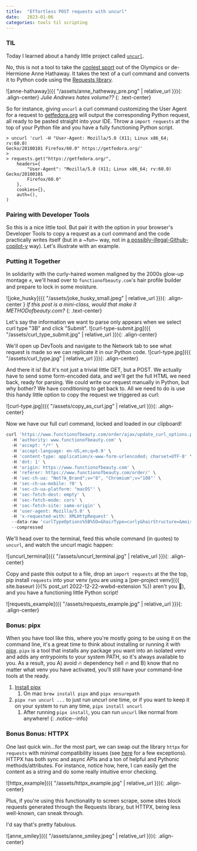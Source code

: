 ```yaml
---
title:  "Effortless POST requests with uncurl"
date:   2023-01-06
categories: tools til scripting
---
```


### TIL

Today I learned about a handy little project called [`uncurl`](https://github.com/spulec/uncurl).
<!-- excerpt-end -->

 No, this is not a tool to take the [coolest sport](https://olympics.com/en/video/edin-makes-a-curling-spin-o-rama-in-sweden-s-last-shot) out of the Olympics or de-Hermione Anne Hathaway. It takes the text of a curl command and converts it to Python code using the [Requests library](https://requests.readthedocs.io/en/latest/).

![anne-hathaway]({{ "/assets/anne_hatheway_pre.png" | relative_url }}){: .align-center}
*Julie Andrews hates volume??*
{: .text-center}

So for instance, giving `uncurl` a curl command customizing the User Agent for a request to [getfedora.org](getfedora.org) will output the corresponding Python request, all ready to be pasted straight into your IDE. Throw a `import requests` at the top of your Python file and you have a fully functioning Python script.

```shell
> uncurl 'curl -H "User-Agent: Mozilla/5.0 (X11; Linux x86_64; rv:60.0) 
Gecko/20100101 Firefox/60.0" https://getfedora.org/'
>
> requests.get("https://getfedora.org/",
    headers={
        "User-Agent": "Mozilla/5.0 (X11; Linux x86_64; rv:60.0) Gecko/20100101 
        Firefox/60.0"
    },
    cookies={},
    auth=(),
)
```

### Pairing with Developer Tools

So this is a nice little tool. But pair it with the option in your browser's Developer Tools to copy a request as a curl command and the code practically writes itself (but in a ~fun~ way, not in [a possibly-illegal-Github-copilot-y](https://www.infoq.com/news/2022/11/lawsuit-github-copilot/#:~:text=A%20class%2Daction%20lawsuit%20has,the%20world%20of%20artificial%20intelligence.) way). Let's illustrate with an example.

### Putting it Together

In solidarity with the curly-haired women maligned by the 2000s glow-up montage ✊, we'll head over to `functionofbeauty.com`'s hair profile builder and prepare to lock in some moisture.

![joke_husky]({{ "/assets/joke_husky_small.jpeg" | relative_url }}){: .align-center }
*If this post is a mini-class, would that make it METHODofbeauty.com?*
{: .text-center}


Let's say the information we want to parse only appears when we select curl type "3B" and click "Submit".
![curl-type-submit.jpg]({{ "/assets/curl_type_submit.jpg" | relative_url }}){: .align-center}

We'll open up DevTools and navigate to the Network tab to see what request is made so we can replicate it in our Python code.
![curl-type.jpg]({{ "/assets/curl_type.jpg" | relative_url }}){: .align-center}

And there it is! But it's not just a trivial little GET, but a POST. We actually have to send some form-encoded data, and we'll get the full HTML we need back, ready for parsing. We could write our request manually in Python, but why bother? We have conditioning to get back to. All we need to do is use this handy little option to copy the request we triggered as curl:

![curl-type.jpg]({{ "/assets/copy_as_curl.jpg" | relative_url }}){: .align-center}

Now we have our full curl command, locked and loaded in our clipboard!

```python
curl 'https://www.functionofbeauty.com/order/ajax/update_curl_options.php' \
  -H 'authority: www.functionofbeauty.com' \
  -H 'accept: */*' \
  -H 'accept-language: en-US,en;q=0.9' \
  -H 'content-type: application/x-www-form-urlencoded; charset=UTF-8' \
  -H 'dnt: 1' \
  -H 'origin: https://www.functionofbeauty.com' \
  -H 'referer: https://www.functionofbeauty.com/order/' \
  -H 'sec-ch-ua: "Not?A_Brand";v="8", "Chromium";v="108"' \
  -H 'sec-ch-ua-mobile: ?0' \
  -H 'sec-ch-ua-platform: "macOS"' \
  -H 'sec-fetch-dest: empty' \
  -H 'sec-fetch-mode: cors' \
  -H 'sec-fetch-site: same-origin' \
  -H 'user-agent: Mozilla/5.0' \
  -H 'x-requested-with: XMLHttpRequest' \
  --data-raw 'curlTypeOptions%5B%5D=&hairType=curly&hairStructure=&moisture=&1=3&curl_type=3a' \
  --compressed
```

We'll head over to the terminal, feed this whole command (in quotes) to `uncurl`, and watch the uncurl magic happen:

![uncurl_terminal]({{ "/assets/uncurl_terminal.jpg" | relative_url }}){: .align-center}

Copy and paste this output to a file, drop an `import requests` at the the top, pip install `requests` into your venv (you are using a [per-project venv]({{ site.baseurl }}{% post_url 2022-12-22-wwbd-extension %}) aren't you 👀), and you have a functioning little Python script!

![requests_example]({{ "/assets/requests_example.jpg" | relative_url }}){: .align-center}

### Bonus: pipx

When you have tool like this, where you're mostly going to be using it on the command line, it's a great time to think about installing or running it with [pipx](https://pypa.github.io/pipx/). `pipx` is a tool that installs any package you want into an isolated venv and adds any entrypoints to your system PATH, so it's always available to you. As a result, you A) avoid 🔥 dependency hell 🔥 and B) know that no matter what venv you have activated, you'll still have your command-line tools at the ready.

1. [Install pipx](https://pypa.github.io/pipx/installation/)
    1. On mac `brew install pipx` and `pipx ensurepath`
1. `pipx run uncurl ...` to just run uncurl one time, or if you want to keep it on your system to run any time, `pipx install uncurl`
    1. After running `pipx install`, you can run `uncurl` like normal from anywhere!
{: .notice--info}

### Bonus Bonus: HTTPX

One last quick win...for the most part, we can swap out the library `httpx` for `requests` with minimal compatibility issues (see [here](<https://www.python-httpx.org/compatibility/>) for a few exceptions). HTTPX has both sync and async APIs and a ton of helpful and Pythonic methods/attributes. For instance, notice how, here, I can easily get the content as a string and do some really intuitive error checking.

![httpx_example]({{ "/assets/httpx_example.jpg" | relative_url }}){: .align-center}

Plus, if you're using this functionality to screen scrape, some sites block requests generated through the Requests library, but HTTPX, being less well-known, can sneak through.

I'd say that's pretty fabulous.

![anne_smiley]({{ "/assets/anne_smiley.jpeg" | relative_url }}){: .align-center}